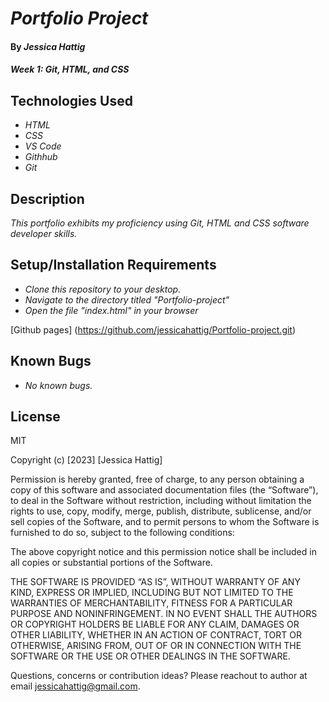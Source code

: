 # _Portfolio Project_

#### By _**Jessica Hattig**_

#### _Week 1: Git, HTML, and CSS_

## Technologies Used

* _HTML_
* _CSS_
* _VS Code_
* _Githhub_
* _Git_

## Description

_This portfolio exhibits my proficiency using Git, HTML and CSS software developer skills._

## Setup/Installation Requirements

* _Clone this repository to your desktop._
* _Navigate to the directory titled "Portfolio-project"_
* _Open the file "index.html" in your browser_

[Github pages] (https://github.com/jessicahattig/Portfolio-project.git)

## Known Bugs

* _No known bugs._


## License
MIT

Copyright (c) [2023] [Jessica Hattig]

Permission is hereby granted, free of charge, to any person obtaining a copy of this software and associated documentation files (the “Software”), to deal in the Software without restriction, including without limitation the rights to use, copy, modify, merge, publish, distribute, sublicense, and/or sell copies of the Software, and to permit persons to whom the Software is furnished to do so, subject to the following conditions:

The above copyright notice and this permission notice shall be included in all copies or substantial portions of the Software.

THE SOFTWARE IS PROVIDED “AS IS”, WITHOUT WARRANTY OF ANY KIND, EXPRESS OR IMPLIED, INCLUDING BUT NOT LIMITED TO THE WARRANTIES OF MERCHANTABILITY, FITNESS FOR A PARTICULAR PURPOSE AND NONINFRINGEMENT. IN NO EVENT SHALL THE AUTHORS OR COPYRIGHT HOLDERS BE LIABLE FOR ANY CLAIM, DAMAGES OR OTHER LIABILITY, WHETHER IN AN ACTION OF CONTRACT, TORT OR OTHERWISE, ARISING FROM, OUT OF OR IN CONNECTION WITH THE SOFTWARE OR THE USE OR OTHER DEALINGS IN THE SOFTWARE.

Questions, concerns or contribution ideas? Please reachout to author at email jessicahattig@gmail.com.